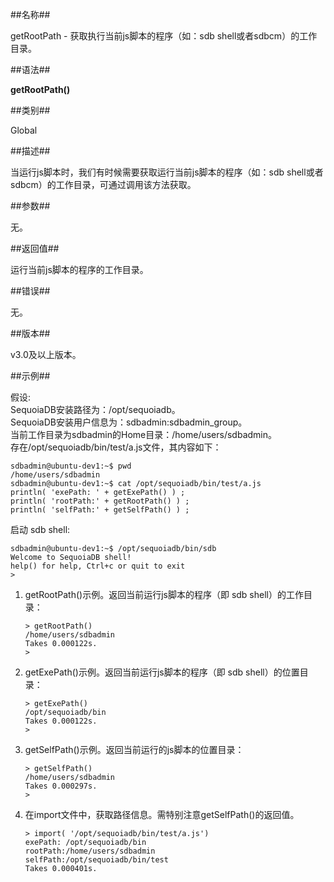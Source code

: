 
##名称##

getRootPath - 获取执行当前js脚本的程序（如：sdb shell或者sdbcm）的工作目录。

##语法##

**getRootPath()**

##类别##

Global

##描述##

当运行js脚本时，我们有时候需要获取运行当前js脚本的程序（如：sdb shell或者sdbcm）的工作目录，可通过调用该方法获取。

##参数##

无。

##返回值##

运行当前js脚本的程序的工作目录。

##错误##

无。

##版本##

v3.0及以上版本。

##示例##

假设:  
SequoiaDB安装路径为：/opt/sequoiadb。  
SequoiaDB安装用户信息为：sdbadmin:sdbadmin_group。  
当前工作目录为sdbadmin的Home目录：/home/users/sdbadmin。  
存在/opt/sequoiadb/bin/test/a.js文件，其内容如下：

```lang-javascript
sdbadmin@ubuntu-dev1:~$ pwd
/home/users/sdbadmin
sdbadmin@ubuntu-dev1:~$ cat /opt/sequoiadb/bin/test/a.js
println( 'exePath: ' + getExePath() ) ;
println( 'rootPath:' + getRootPath() ) ;
println( 'selfPath:' + getSelfPath() ) ;
```

启动 sdb shell:

```lang-javascript
sdbadmin@ubuntu-dev1:~$ /opt/sequoiadb/bin/sdb
Welcome to SequoiaDB shell!
help() for help, Ctrl+c or quit to exit
>
```

1. getRootPath()示例。返回当前运行js脚本的程序（即 sdb shell）的工作目录：

	```lang-javascript
	> getRootPath()
	/home/users/sdbadmin
	Takes 0.000122s.
	>
 	```

2. getExePath()示例。返回当前运行js脚本的程序（即 sdb shell）的位置目录：

	```lang-javascript
	> getExePath()
	/opt/sequoiadb/bin
	Takes 0.000122s.
	>
 	```

3. getSelfPath()示例。返回当前运行的js脚本的位置目录：

	```lang-javascript
	> getSelfPath()
	/home/users/sdbadmin
	Takes 0.000297s.
	>
 	```

4. 在import文件中，获取路径信息。需特别注意getSelfPath()的返回值。


	```lang-javascript
	> import( '/opt/sequoiadb/bin/test/a.js')
	exePath: /opt/sequoiadb/bin
	rootPath:/home/users/sdbadmin
	selfPath:/opt/sequoiadb/bin/test
	Takes 0.000401s.
	```